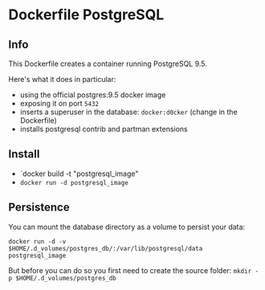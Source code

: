 # Dockerfile PostgreSQL

## Info

This Dockerfile creates a container running PostgreSQL 9.5.

Here's what it does in particular:

- using the official postgres:9.5 docker image
- exposing it on port `5432`
- inserts a superuser in the database: `docker:d0cker` (change in the Dockerfile)
- installs postgresql contrib and partman extensions

## Install

- `docker build -t "postgresql_image"
- `docker run -d postgresql_image`

## Persistence

You can mount the database directory as a volume to persist your data:

`docker run -d -v $HOME/.d_volumes/postgres_db/:/var/lib/postgresql/data postgresql_image`

But before you can do so you first need to create the source folder: `mkdir -p $HOME/.d_volumes/postgres_db`
